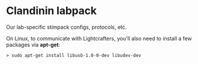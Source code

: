 # Clandinin labpack
Our lab-specific stimpack configs, protocols, etc.

On Linux, to communicate with Lightcrafters, you'll also need to install a few packages via **apt-get**:
```shell
> sudo apt-get install libusb-1.0-0-dev libudev-dev
```
